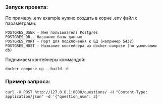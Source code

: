 
### Запуск проекта:

По примеру .env example нужно создать в корне .env файл с параметрами:

    POSTGRES_USER - Имя пользователz Postgres
    POSTGRES_DB - Название базы данных
    POSTGRES_PORT - Порт для подключения к БД (например 5432)
    POSTGRES_HOST - Название контейнера из docker-compose (по умолчанию db)

Поднимаем контейнеры коммандой:

    docker-compose up --build -d


### Пример запроса:

    curl -X POST http://127.0.0.1:8000/questions/ -H "Content-Type: application/json" -d '{"question_num": 3}'
